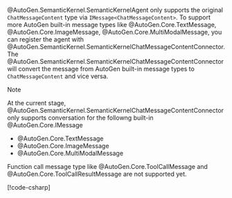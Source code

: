 @AutoGen.SemanticKernel.SemanticKernelAgent only supports the original `ChatMessageContent` type via `IMessage<ChatMessageContent>`. To support more AutoGen built-in message types like @AutoGen.Core.TextMessage, @AutoGen.Core.ImageMessage, @AutoGen.Core.MultiModalMessage, you can register the agent with @AutoGen.SemanticKernel.SemanticKernelChatMessageContentConnector. The @AutoGen.SemanticKernel.SemanticKernelChatMessageContentConnector will convert the message from AutoGen built-in message types to `ChatMessageContent` and vice versa.
> [!NOTE]
> At the current stage, @AutoGen.SemanticKernel.SemanticKernelChatMessageContentConnector only supports conversation for the followng built-in @AutoGen.Core.IMessage
> - @AutoGen.Core.TextMessage
> - @AutoGen.Core.ImageMessage
> - @AutoGen.Core.MultiModalMessage
>
> Function call message type like @AutoGen.Core.ToolCallMessage and @AutoGen.Core.ToolCallResultMessage are not supported yet.

[!code-csharp[](../../../sample/AutoGen.BasicSamples/CodeSnippet/SemanticKernelCodeSnippet.cs?name=register_semantic_kernel_chat_message_content_connector)]